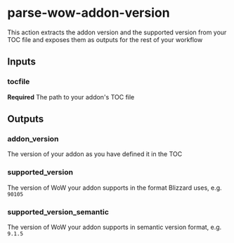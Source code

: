 # parse-wow-addon-version
This action extracts the addon version and the supported version from your TOC file and exposes them as outputs for the rest of your workflow

## Inputs

### tocfile

**Required** The path to your addon's TOC file

## Outputs

### addon_version

The version of your addon as you have defined it in the TOC

### supported_version

The version of WoW your addon supports in the format Blizzard uses, e.g. `90105`

### supported_version_semantic

The version of WoW your addon supports in semantic version format, e.g. `9.1.5`
